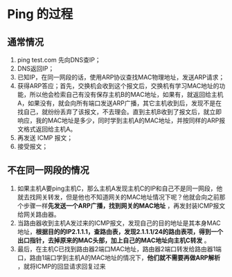 # Ping 的过程

## 通常情况

1. ping test.com 先向DNS查IP；
2. DNS返回IP；
3. 已知IP，在同一网段的话，使用ARP协议查找MAC物理地址，发送ARP请求；
4. 获得ARP答应；首先，交换机会收到这个报文后，交换机有学习MAC地址的功能，所以他会检索自己有没有保存主机B的MAC地址，如果有，就返回给主机A，如果没有，就会向所有端口发送ARP广播，其它主机收到后，发现不是在找自己，就纷纷丢弃了该报文，不去理会。直到主机B收到了报文后，就立即响应，我的MAC地址是多少，同时学到主机A的MAC地址，并按同样的ARP报文格式返回给主机A。
5. 再发送 ICMP 报文；
6. 接受报文；

## 不在同一网段的情况

1. 如果主机A要ping主机C，那么主机A发现主机C的IP和自己不是同一网段，他就去找网关转发，但是他也不知道网关的MAC地址情况下呢？他就会向之前那个步骤一样**先发送一个ARP广播，找到网关的MAC地址** ，再发封装ICMP报文给网关路由器。
2. 当路由器收到主机A发过来的ICMP报文，发现自己的目的地址是其本身MAC地址，**根据目的的IP2.1.1.1，查路由表，发现2.1.1.1/24的路由表项，得到一个出口指针，去掉原来的MAC头部，加上自己的MAC地址向主机C转发** 。
3. 最后，在主机C已找到路由器2端口MAC地址，路由器2端口转发给路由器1端口，路由1端口学到主机A的MAC地址的情况下，**他们就不需要再做ARP解析** ，就将ICMP的回显请求回复过来
